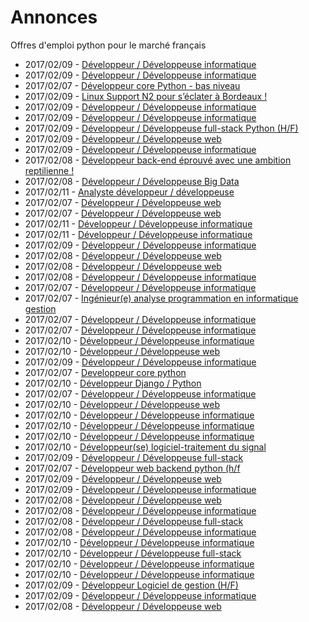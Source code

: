 # Annonces

Offres d'emploi python pour le marché français

* 2017/02/09 - [Développeur / Développeuse informatique](http://www.pyjobs.fr/jobs/details/4883/developpeur-developpeuse-informatique "Développeur / Développeuse informatique")
* 2017/02/09 - [Développeur / Développeuse informatique](http://www.pyjobs.fr/jobs/details/4884/developpeur-developpeuse-informatique "Développeur / Développeuse informatique")
* 2017/02/07 - [Développeur core Python - bas niveau](http://www.pyjobs.fr/jobs/details/4870/developpeur-core-python-bas-niveau "Développeur core Python - bas niveau")
* 2017/02/09 - [Linux Support N2 pour s’éclater à Bordeaux !](http://www.pyjobs.fr/jobs/details/4889/linux-support-n2-pour-seclater-a-bordeaux "Linux Support N2 pour s’éclater à Bordeaux !")
* 2017/02/09 - [Développeur / Développeuse informatique](http://www.pyjobs.fr/jobs/details/4881/developpeur-developpeuse-informatique "Développeur / Développeuse informatique")
* 2017/02/09 - [Développeur / Développeuse informatique](http://www.pyjobs.fr/jobs/details/4878/developpeur-developpeuse-informatique "Développeur / Développeuse informatique")
* 2017/02/09 - [Développeur / Développeuse full-stack Python (H/F)](http://www.pyjobs.fr/jobs/details/4890/developpeur-developpeuse-full-stack-python-h-f "Développeur / Développeuse full-stack Python (H/F)")
* 2017/02/09 - [Développeur / Développeuse web](http://www.pyjobs.fr/jobs/details/4880/developpeur-developpeuse-web "Développeur / Développeuse web")
* 2017/02/09 - [Développeur / Développeuse informatique](http://www.pyjobs.fr/jobs/details/4879/developpeur-developpeuse-informatique "Développeur / Développeuse informatique")
* 2017/02/08 - [Développeur back-end éprouvé avec une ambition reptilienne !](http://www.pyjobs.fr/jobs/details/4877/developpeur-back-end-eprouve-avec-une-ambition-reptilienne "Développeur back-end éprouvé avec une ambition reptilienne !")
* 2017/02/08 - [Développeur / Développeuse Big Data](http://www.pyjobs.fr/jobs/details/4869/developpeur-developpeuse-big-data "Développeur / Développeuse Big Data")
* 2017/02/11 - [Analyste développeur / développeuse](http://www.pyjobs.fr/jobs/details/4908/analyste-developpeur-developpeuse "Analyste développeur / développeuse")
* 2017/02/07 - [Développeur / Développeuse web](http://www.pyjobs.fr/jobs/details/4863/developpeur-developpeuse-web "Développeur / Développeuse web")
* 2017/02/07 - [Développeur / Développeuse web](http://www.pyjobs.fr/jobs/details/4861/developpeur-developpeuse-web "Développeur / Développeuse web")
* 2017/02/11 - [Développeur / Développeuse informatique](http://www.pyjobs.fr/jobs/details/4907/developpeur-developpeuse-informatique "Développeur / Développeuse informatique")
* 2017/02/11 - [Développeur / Développeuse informatique](http://www.pyjobs.fr/jobs/details/4906/developpeur-developpeuse-informatique "Développeur / Développeuse informatique")
* 2017/02/09 - [Développeur / Développeuse informatique](http://www.pyjobs.fr/jobs/details/4888/developpeur-developpeuse-informatique "Développeur / Développeuse informatique")
* 2017/02/08 - [Développeur / Développeuse web](http://www.pyjobs.fr/jobs/details/4867/developpeur-developpeuse-web "Développeur / Développeuse web")
* 2017/02/08 - [Développeur / Développeuse web](http://www.pyjobs.fr/jobs/details/4866/developpeur-developpeuse-web "Développeur / Développeuse web")
* 2017/02/08 - [Développeur / Développeuse informatique](http://www.pyjobs.fr/jobs/details/4868/developpeur-developpeuse-informatique "Développeur / Développeuse informatique")
* 2017/02/07 - [Développeur / Développeuse informatique](http://www.pyjobs.fr/jobs/details/4855/developpeur-developpeuse-informatique "Développeur / Développeuse informatique")
* 2017/02/07 - [Ingénieur(e) analyse programmation en informatique gestion](http://www.pyjobs.fr/jobs/details/4860/ingenieur-e-analyse-programmation-en-informatique-gestion "Ingénieur(e) analyse programmation en informatique gestion")
* 2017/02/07 - [Développeur / Développeuse informatique](http://www.pyjobs.fr/jobs/details/4856/developpeur-developpeuse-informatique "Développeur / Développeuse informatique")
* 2017/02/07 - [Développeur / Développeuse informatique](http://www.pyjobs.fr/jobs/details/4858/developpeur-developpeuse-informatique "Développeur / Développeuse informatique")
* 2017/02/10 - [Développeur / Développeuse informatique](http://www.pyjobs.fr/jobs/details/4898/developpeur-developpeuse-informatique "Développeur / Développeuse informatique")
* 2017/02/10 - [Développeur / Développeuse web](http://www.pyjobs.fr/jobs/details/4899/developpeur-developpeuse-web "Développeur / Développeuse web")
* 2017/02/09 - [Développeur / Développeuse informatique](http://www.pyjobs.fr/jobs/details/4887/developpeur-developpeuse-informatique "Développeur / Développeuse informatique")
* 2017/02/07 - [Developpeur core python](http://www.pyjobs.fr/jobs/details/4865/developpeur-core-python "Developpeur core python")
* 2017/02/10 - [Développeur Django / Python](http://www.pyjobs.fr/jobs/details/4905/developpeur-django-python "Développeur Django / Python")
* 2017/02/07 - [Développeur / Développeuse informatique](http://www.pyjobs.fr/jobs/details/4859/developpeur-developpeuse-informatique "Développeur / Développeuse informatique")
* 2017/02/10 - [Développeur / Développeuse web](http://www.pyjobs.fr/jobs/details/4897/developpeur-developpeuse-web "Développeur / Développeuse web")
* 2017/02/10 - [Développeur / Développeuse informatique](http://www.pyjobs.fr/jobs/details/4894/developpeur-developpeuse-informatique "Développeur / Développeuse informatique")
* 2017/02/10 - [Développeur / Développeuse informatique](http://www.pyjobs.fr/jobs/details/4896/developpeur-developpeuse-informatique "Développeur / Développeuse informatique")
* 2017/02/10 - [Développeur / Développeuse informatique](http://www.pyjobs.fr/jobs/details/4895/developpeur-developpeuse-informatique "Développeur / Développeuse informatique")
* 2017/02/10 - [Développeur(se) logiciel-traitement du signal](http://www.pyjobs.fr/jobs/details/4904/developpeur-se-logiciel-traitement-du-signal "Développeur(se) logiciel-traitement du signal")
* 2017/02/09 - [Développeur / Développeuse full-stack](http://www.pyjobs.fr/jobs/details/4886/developpeur-developpeuse-full-stack "Développeur / Développeuse full-stack")
* 2017/02/07 - [Développeur web backend python (h/f](http://www.pyjobs.fr/jobs/details/4864/developpeur-web-backend-python-h-f "Développeur web backend python (h/f")
* 2017/02/09 - [Développeur / Développeuse web](http://www.pyjobs.fr/jobs/details/4893/developpeur-developpeuse-web "Développeur / Développeuse web")
* 2017/02/09 - [Développeur / Développeuse informatique](http://www.pyjobs.fr/jobs/details/4885/developpeur-developpeuse-informatique "Développeur / Développeuse informatique")
* 2017/02/08 - [Développeur / Développeuse web](http://www.pyjobs.fr/jobs/details/4874/developpeur-developpeuse-web "Développeur / Développeuse web")
* 2017/02/08 - [Développeur / Développeuse informatique](http://www.pyjobs.fr/jobs/details/4876/developpeur-developpeuse-informatique "Développeur / Développeuse informatique")
* 2017/02/08 - [Développeur / Développeuse full-stack](http://www.pyjobs.fr/jobs/details/4872/developpeur-developpeuse-full-stack "Développeur / Développeuse full-stack")
* 2017/02/08 - [Développeur / Développeuse informatique](http://www.pyjobs.fr/jobs/details/4875/developpeur-developpeuse-informatique "Développeur / Développeuse informatique")
* 2017/02/10 - [Développeur / Développeuse informatique](http://www.pyjobs.fr/jobs/details/4901/developpeur-developpeuse-informatique "Développeur / Développeuse informatique")
* 2017/02/10 - [Développeur / Développeuse full-stack](http://www.pyjobs.fr/jobs/details/4902/developpeur-developpeuse-full-stack "Développeur / Développeuse full-stack")
* 2017/02/10 - [Développeur / Développeuse informatique](http://www.pyjobs.fr/jobs/details/4900/developpeur-developpeuse-informatique "Développeur / Développeuse informatique")
* 2017/02/10 - [Développeur / Développeuse informatique](http://www.pyjobs.fr/jobs/details/4903/developpeur-developpeuse-informatique "Développeur / Développeuse informatique")
* 2017/02/09 - [Développeur Logiciel de gestion (H/F)](http://www.pyjobs.fr/jobs/details/4892/developpeur-logiciel-de-gestion-h-f "Développeur Logiciel de gestion (H/F)")
* 2017/02/09 - [Développeur / Développeuse informatique](http://www.pyjobs.fr/jobs/details/4891/developpeur-developpeuse-informatique "Développeur / Développeuse informatique")
* 2017/02/08 - [Développeur / Développeuse web](http://www.pyjobs.fr/jobs/details/4873/developpeur-developpeuse-web "Développeur / Développeuse web")

